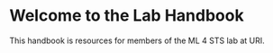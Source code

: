 Welcome to the Lab Handbook
============================

This handbook is resources for members of the ML 4 STS lab at URI.
